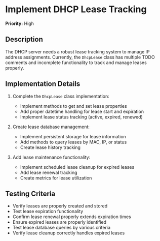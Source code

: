 # Implement DHCP Lease Tracking

**Priority:** High

## Description

The DHCP server needs a robust lease tracking system to manage IP address assignments. Currently, the `DhcpLease` class has multiple TODO comments and incomplete functionality to track and manage leases properly.

## Implementation Details

1. Complete the `DhcpLease` class implementation:
   - Implement methods to get and set lease properties
   - Add proper datetime handling for lease start and expiration
   - Implement lease status tracking (active, expired, renewed)

2. Create lease database management:
   - Implement persistent storage for lease information
   - Add methods to query leases by MAC, IP, or status
   - Create lease history tracking

3. Add lease maintenance functionality:
   - Implement scheduled lease cleanup for expired leases
   - Add lease renewal tracking
   - Create metrics for lease utilization

## Testing Criteria

- Verify leases are properly created and stored
- Test lease expiration functionality
- Confirm lease renewal properly extends expiration times
- Ensure expired leases are properly identified
- Test lease database queries by various criteria
- Verify lease cleanup correctly handles expired leases